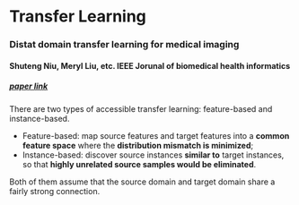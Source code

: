 # Transfer Learning

### Distat domain transfer learning for medical imaging

#### Shuteng Niu, Meryl Liu, etc. IEEE Jorunal of biomedical health informatics
##### [paper link](https://ieeexplore.ieee.org/abstract/document/9325521)

There are two types of accessible transfer learning: feature-based and instance-based.
- Feature-based: map source features and target features into a **common feature space** where the **distribution mismatch is minimized**;
- Instance-based: discover source instances **similar to** target instances, so that **highly unrelated source samples would be eliminated**. 

Both of them assume that the source domain and target domain share a fairly strong connection. 


